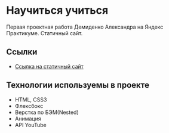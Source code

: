 # Научиться учиться
Первая проектная работа Демиденко Александра на Яндекс Практикуме.
Статичный сайт.

## Ссылки
* [Ссылка на статичный сайт](https://strange-match.surge.sh/)

## Технологии используемы в проекте
* HTML, CSS3
* Флексбокс
* Верстка по БЭМ(Nested)
* Анимация
* API YouTube
